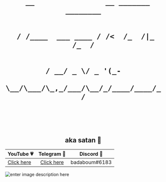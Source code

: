 <h1 align="center">
	<code>
  __                __ _______ ________<br><br>
 / /____  ___ ____ / /<  /_  /|_  /_  /<br><br>
/ __/ _ \/ _ '(_-</ __/ //_ <_/_ < / /<br><br>
\__/\___/\_,_/___/\__/_/____/____/_/<br><br>
	</code>
</h1>
<h2 align="center">aka satan 👹</h2>
<p align="center">
	<table>
	    <thead>
	        <tr>
	            <th align="center">YouTube 💗</th>
	            <th align="center">Telegram 💙</th>
	            <th align="center">Discord 💜</th>
	        </tr>
	    </thead>
	    <tbody>
	        <tr>
	            <td align="left"><a href="https://youtube.com/itstoastz" target="_blank">Click here</a></td>
	            <td align="center"><a href="https://telegram.me/wejdene" target="_blank">Click here</a></td></td>
	            <td align="right">badaboum#6183</td>
	        </tr>
	    </tbody>
	</table>
</p>

![enter image description here](https://wallpaperaccess.com/full/711515.jpg)
